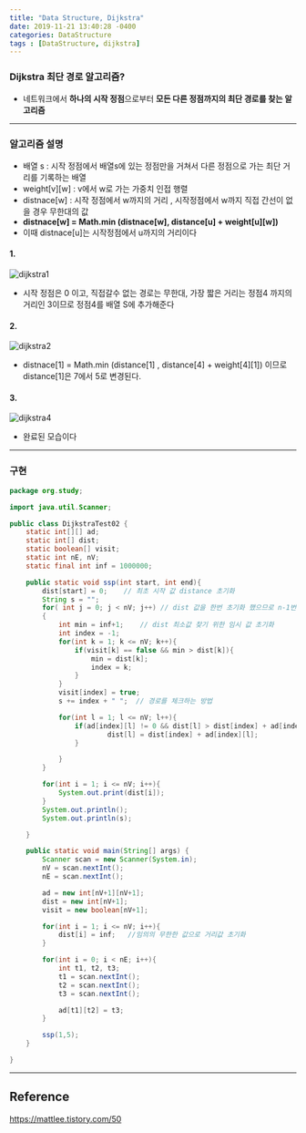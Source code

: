 ```yaml
---
title: "Data Structure, Dijkstra"
date: 2019-11-21 13:40:28 -0400
categories: DataStructure
tags : [DataStructure, dijkstra]
---
```

### Dijkstra 최단 경로 알고리즘?
- 네트워크에서 <b>하나의 시작 정점</b>으로부터 <b>모든 다른 정점까지의 최단 경로를 찾는 알고리즘</b>

---
### 알고리즘 설명
- 배열 s : 시작 정점에서 배열s에 있는 정점만을 거쳐서 다른 정점으로 가는 최단 거리를 기록하는 배열
- weight[v][w] : v에서 w로 가는 가중치 인접 행렬
- distnace[w] : 시작 정점에서 w까지의 거리 , 시작정점에서 w까지 직접 간선이 없을 경우 무한대의 값
- <b>distnace[w] = Math.min (distnace[w], distance[u] + weight[u][w])</b>
- 이때 distnace[u]는 시작정점에서 u까지의 거리이다

#### 1.
![dijkstra1](https://user-images.githubusercontent.com/55946791/69313410-ca6b7100-0c74-11ea-9078-57982329ebc1.png)

- 시작 정점은 0 이고, 직접갈수 없는 경로는 무한대, 가장 짧은 거리는 정점4 까지의 거리인 3이므로 정점4를 배열 S에 추가해준다

#### 2.
![dijkstra2](https://user-images.githubusercontent.com/55946791/69313475-fd156980-0c74-11ea-9f45-9e7bb1486a50.png)

- distnace[1] = Math.min (distance[1] , distance[4] + weight[4][1]) 이므로 distance[1]은 7에서 5로 변경된다.

#### 3.
![dijkstra4](https://user-images.githubusercontent.com/55946791/69313587-54b3d500-0c75-11ea-9bb3-506430f5bb66.png)
- 완료된 모습이다


---
### 구현

```java
package org.study;

import java.util.Scanner;

public class DijkstraTest02 {
	static int[][] ad;
    static int[] dist;
    static boolean[] visit;
    static int nE, nV;
    static final int inf = 1000000;

    public static void ssp(int start, int end){
        dist[start] = 0;    // 최초 시작 값 distance 초기화
        String s = "";
        for( int j = 0; j < nV; j++) // dist 값을 한번 초기화 했으므로 n-1번만 진행
        {
            int min = inf+1;    // dist 최소값 찾기 위한 임시 값 초기화
            int index = -1;
            for(int k = 1; k <= nV; k++){
                if(visit[k] == false && min > dist[k]){
                    min = dist[k];
                    index = k;
                }
            }
            visit[index] = true;
            s += index + " ";  // 경로를 체크하는 방법

            for(int l = 1; l <= nV; l++){
                if(ad[index][l] != 0 && dist[l] > dist[index] + ad[index][l]){ //인접 행렬을 검사하여 최적의 값을 찾아
                        dist[l] = dist[index] + ad[index][l];
                }

            }
        }

        for(int i = 1; i <= nV; i++){
            System.out.print(dist[i]);
        }
        System.out.println();
        System.out.println(s);

    }

    public static void main(String[] args) {
        Scanner scan = new Scanner(System.in);
        nV = scan.nextInt();
        nE = scan.nextInt();

        ad = new int[nV+1][nV+1];
        dist = new int[nV+1];
        visit = new boolean[nV+1];

        for(int i = 1; i <= nV; i++){
            dist[i] = inf;   //임의의 무한한 값으로 거리값 초기화
        }

        for(int i = 0; i < nE; i++){
            int t1, t2, t3;
            t1 = scan.nextInt();
            t2 = scan.nextInt();
            t3 = scan.nextInt();

            ad[t1][t2] = t3;
        }

        ssp(1,5);
    }

}
```

---
## Reference
<https://mattlee.tistory.com/50>
